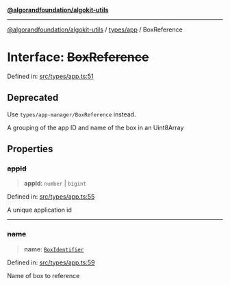 [**@algorandfoundation/algokit-utils**](../../../README.md)

***

[@algorandfoundation/algokit-utils](../../../README.md) / [types/app](../README.md) / BoxReference

# Interface: ~~BoxReference~~

Defined in: [src/types/app.ts:51](https://github.com/algorandfoundation/algokit-utils-ts/blob/main/src/types/app.ts#L51)

## Deprecated

Use `types/app-manager/BoxReference` instead.

A grouping of the app ID and name of the box in an Uint8Array

## Properties

### ~~appId~~

> **appId**: `number` \| `bigint`

Defined in: [src/types/app.ts:55](https://github.com/algorandfoundation/algokit-utils-ts/blob/main/src/types/app.ts#L55)

A unique application id

***

### ~~name~~

> **name**: [`BoxIdentifier`](../type-aliases/BoxIdentifier.md)

Defined in: [src/types/app.ts:59](https://github.com/algorandfoundation/algokit-utils-ts/blob/main/src/types/app.ts#L59)

Name of box to reference
